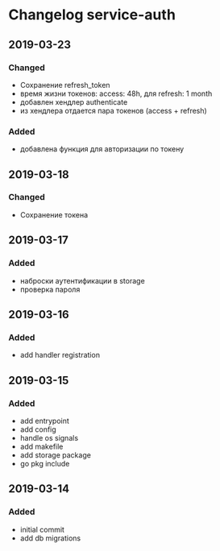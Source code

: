 # Changelog service-auth

## 2019-03-23
### Changed
  - Сохранение refresh_token
  - время жизни токенов: access: 48h, для refresh: 1 month
  - добавлен хендлер authenticate
  - из хендлера отдается пара токенов (access + refresh)
### Added
  - добавлена функция для авторизации по токену

## 2019-03-18
### Changed
  - Сохранение токена

## 2019-03-17
### Added
  - наброски аутентификации в storage
  - проверка пароля

## 2019-03-16
### Added
  - add handler registration

## 2019-03-15
### Added
  - add entrypoint
  - add config
  - handle os signals
  - add makefile
  - add storage package
  - go pkg include

## 2019-03-14
### Added
  - initial commit
  - add db migrations
